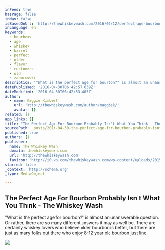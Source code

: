 ```yaml
---
inFeed: true
hasPage: false
inNav: false
isBasedOnUrl: 'http://thewhiskeywash.com/2016/01/12/perfect-age-bourbon-probably-isnt-think/'
inLanguage: en
keywords:
  - bourbons
  - age
  - whiskey
  - barrel
  - perfect
  - older
  - flavor
  - customers
  - old
  - zaborowski
description: '"What is the perfect age for bourbon?" is almost an unanswerable question. Or rather, there are so many different answers it may as well be. There are certainly whiskey lovers who believe older bourbon is better, but there are just as many folks out there who enjoy 8-12 year old bourbon just fine.'
datePublished: '2016-04-30T06:42:57.639Z'
dateModified: '2016-04-30T06:42:53.405Z'
author:
  - name: Maggie Kimberl
    url: 'http://thewhiskeywash.com/author/maggiek/'
    avatar: {}
related: []
app_links: []
title: "The Perfect Age For Bourbon Probably Isn't What You Think - The Whiskey Wash"
sourcePath: _posts/2016-04-30-the-perfect-age-for-bourbon-probably-isnt-what-you-think-.md
published: true
authors: []
publisher:
  name: The Whiskey Wash
  domain: thewhiskeywash.com
  url: 'http://thewhiskeywash.com'
  favicon: 'http://i0.wp.com/thewhiskeywash.com/wp-content/uploads/2015/05/tww-logo-final_logo-only_color-5543ba00v1_site_icon.png?fit=192%2C192'
starred: false
_context: 'http://schema.org'
_type: MediaObject

---
```

<article style=""><h1>The Perfect Age For Bourbon Probably Isn't What You Think - The Whiskey Wash</h1><p>"What is the perfect age for bourbon?" is almost an unanswerable question. Or rather, there are so many different answers it may as well be. There are certainly whiskey lovers who believe older bourbon is better, but there are just as many folks out there who enjoy 8-12 year old bourbon just fine.</p><img src="https://s3-us-west-2.amazonaws.com/the-grid-img/p/05e8139141fafc7ab4ee77386da042162d3cd9d7.jpg" /></article>